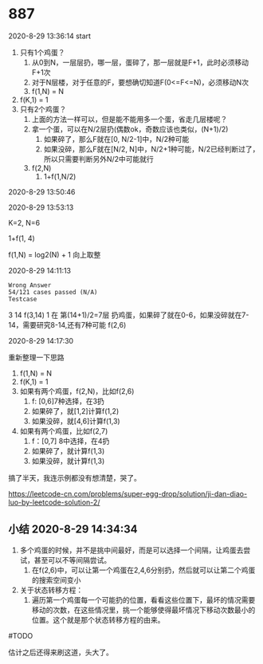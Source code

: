 # 887

2020-8-29 13:36:14
start

1. 只有1个鸡蛋？
   1. 从0到N，一层层扔，哪一层，蛋碎了，那一层就是F+1，此时必须移动F+1次
   2. 对于N层楼，对于任意的F，要想确切知道F(0<=F<=N)，必须移动N次
   3. f(1,N) = N
2. f(K,1) = 1
3. 只有2个鸡蛋？
   1. 上面的方法一样可以，但是能不能用多一个蛋，省走几层楼呢？
   2. 拿一个蛋，可以在N/2层扔(偶数ok，奇数应该也类似，(N+1)/2)
      1. 如果碎了，那么F就在[0, N/2-1]中，N/2种可能
      2. 如果没碎，那么F就在[N/2, N]中，N/2+1种可能，N/2已经判断过了，所以只需要判断另外N/2中可能就行
   3. f(2,N)
      1. 1+f(1,N/2)

2020-8-29 13:50:46

2020-8-29 13:53:13

K=2, N=6

1+f(1, 4)


f(1,N) = log2(N) + 1 向上取整


2020-8-29 14:11:13

```
Wrong Answer
54/121 cases passed (N/A)
Testcase
```

3
14
f(3,14)
1 在 第(14+1)/2=7层 扔鸡蛋，如果碎了就在0-6，如果没碎就在7-14，需要研究8-14,还有7种可能
f(2,6)

2020-8-29 14:17:30

重新整理一下思路

1. f(1,N) = N
2. f(K,1) = 1
3. 如果有两个鸡蛋，f(2,N)，比如f(2,6)
   1. f: [0,6]7种选择，在3扔
   2. 如果碎了，就[1,2]计算f(1,2)
   3. 如果没碎，就[4,6]计算f(1,3)
4. 如果有两个鸡蛋，比如f(2,7)
   1. f：[0,7] 8中选择，在4扔
   2. 如果碎了，就计算f(1,3)
   3. 如果没碎，就计算f(1,3)

搞了半天，我连示例都没有想清楚，哭了。

https://leetcode-cn.com/problems/super-egg-drop/solution/ji-dan-diao-luo-by-leetcode-solution-2/


## 小结 2020-8-29 14:34:34

1. 多个鸡蛋的时候，并不是挑中间最好，而是可以选择一个间隔，让鸡蛋去尝试，甚至可以不等间隔尝试。
   1. 在f(2,6)中，可以让第一个鸡蛋在2,4,6分别扔，然后就可以让第二个鸡蛋的搜索空间变小
2. 关于状态转移方程：
   1. 遍历第一个鸡蛋每一个可能扔的位置，看看这些位置下，最坏的情况需要移动的次数，在这些情况里，挑一个能够使得最坏情况下移动次数最小的位置。这个就是那个状态转移方程的由来。

#TODO

估计之后还得来刷这道，头大了。